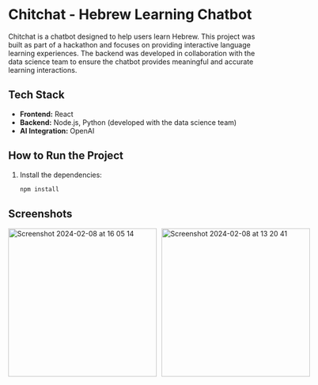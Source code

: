 # Chitchat - Hebrew Learning Chatbot

Chitchat is a chatbot designed to help users learn Hebrew. This project was built as part of a hackathon and focuses on providing interactive language learning experiences. The backend was developed in collaboration with the data science team to ensure the chatbot provides meaningful and accurate learning interactions.

## Tech Stack

- **Frontend:** React
- **Backend:** Node.js, Python (developed with the data science team)
- **AI Integration:** OpenAI

## How to Run the Project

1. Install the dependencies:
   ```bash
   npm install

## Screenshots

<div style="display: flex; gap: 10px;">
  <img height="300" alt="Screenshot 2024-02-08 at 16 05 14" src="https://github.com/marieslo/front-end/assets/110108878/b3818bc3-795e-43e3-b799-81a30506783e">
  <img height="300" alt="Screenshot 2024-02-08 at 13 20 41" src="https://github.com/marieslo/front-end/assets/110108878/c936e880-bcb1-4df0-abb5-d5dccd7f7153">
</div>
